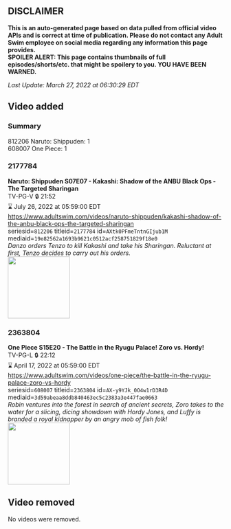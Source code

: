 ## DISCLAIMER
**This is an auto-generated page based on data pulled from official video APIs and is correct at time of publication. Please do not contact any Adult Swim employee on social media regarding any information this page provides.**  
**SPOILER ALERT: This page contains thumbnails of full episodes/shorts/etc. that might be spoilery to you. YOU HAVE BEEN WARNED.**  

_Last Update: March 27, 2022 at 06:30:29 EDT_
## Video added
### Summary
812206 Naruto: Shippuden: 1  
608007 One Piece: 1  
### 2177784
**Naruto: Shippuden S07E07 - Kakashi: Shadow of the ANBU Black Ops - The Targeted Sharingan**  
TV-PG-V 🔒 21:52  
⌛ July 26, 2022 at 05:59:00 EDT  
https://www.adultswim.com/videos/naruto-shippuden/kakashi-shadow-of-the-anbu-black-ops-the-targeted-sharingan  
seriesid=`812206` titleid=`2177784` id=`AXtk0PFmeTntnGIjub1M` mediaid=`19e82562a1693b9621c0512acf258751829f18e0`  
_Danzo orders Tenzo to kill Kakashi and take his Sharingan. Reluctant at first, Tenzo decides to carry out his orders._  
<a href="https://media.cdn.adultswim.com/uploads/20210827/thumbnails/2_218271057537-NarutoShippuden_355_KakashiShadowOfTheANBUBlackOpsTheTargetedSharingan.png"><img src="https://media.cdn.adultswim.com/uploads/20210827/thumbnails/2_218271057537-NarutoShippuden_355_KakashiShadowOfTheANBUBlackOpsTheTargetedSharingan.png" height="144px" /></a>
### 2363804
**One Piece S15E20 - The Battle in the Ryugu Palace! Zoro vs. Hordy!**  
TV-PG-L 🔒 22:12  
⌛ April 17, 2022 at 05:59:00 EDT  
https://www.adultswim.com/videos/one-piece/the-battle-in-the-ryugu-palace-zoro-vs-hordy  
seriesid=`608007` titleid=`2363804` id=`AX-y9YJk_0O4w1rD3R4D` mediaid=`3d59abeaa8ddb840463ec5c2383a3e447fae0663`  
_Robin ventures into the forest in search of ancient secrets, Zoro takes to the water for a slicing, dicing showdown with Hordy Jones, and Luffy is branded a royal kidnapper by an angry mob of fish folk!_  
<a href="https://media.cdn.adultswim.com/uploads/20220322/thumbnails/2_223221448157-OnePiece_536_TheBattleInTheRyuguPalaceZorovsHordy.png"><img src="https://media.cdn.adultswim.com/uploads/20220322/thumbnails/2_223221448157-OnePiece_536_TheBattleInTheRyuguPalaceZorovsHordy.png" height="144px" /></a>
## Video removed
No videos were removed.  
